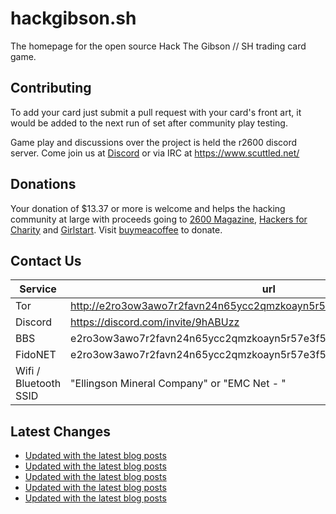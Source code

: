 # hackgibson.sh
The homepage for the open source Hack The Gibson // SH trading card game.


## Contributing

To add your card just submit a pull request with your card's front art, it would be added to the next run of set after community play testing.

Game play and discussions over the project is held the r2600 discord server. Come join us at [Discord](https://discord.com/invite/9hABUzz) or via IRC at https://www.scuttled.net/


## Donations

Your donation of $13.37 or more is welcome and helps the hacking community at large with proceeds going to [2600 Magazine](https://2600.com/), [Hackers for Charity](https://hackersforcharity.org) and [Girlstart](https://girlstart.org).  Visit [buymeacoffee](https://www.buymeacoffee.com/hackgibson.sh) to donate.


## Contact Us

Service | url
-|-
Tor | http://e2ro3ow3awo7r2favn24n65ycc2qmzkoayn5r57e3f56nvjwdcgg32ad.onion
Discord | https://discord.com/invite/9hABUzz
BBS | e2ro3ow3awo7r2favn24n65ycc2qmzkoayn5r57e3f56nvjwdcgg32ad.onion:23
FidoNET | e2ro3ow3awo7r2favn24n65ycc2qmzkoayn5r57e3f56nvjwdcgg32ad.onion:24554
Wifi / Bluetooth SSID | "Ellingson Mineral Company" or "EMC Net - <fidonet address>"

## Latest Changes
<!-- BLOG-POST-LIST:START -->
- [Updated with the latest blog posts](https://github.com/DFW2600/hackgibson.sh/commit/7d2b1d0cd312fb9b0e7e9232269161d0e1d2a396)
- [Updated with the latest blog posts](https://github.com/DFW2600/hackgibson.sh/commit/44c96f8d22260a207e0fafe6e10586f64a4b3c55)
- [Updated with the latest blog posts](https://github.com/DFW2600/hackgibson.sh/commit/ee39fea3dddb3545266dec3ba40a7aba41de2e0c)
- [Updated with the latest blog posts](https://github.com/DFW2600/hackgibson.sh/commit/8486e7e24bc987fcda139e3516fd3ba54e210b63)
- [Updated with the latest blog posts](https://github.com/DFW2600/hackgibson.sh/commit/8439d2f642f2e7987310e4c7148ab927a2d91f3e)
<!-- BLOG-POST-LIST:END -->
